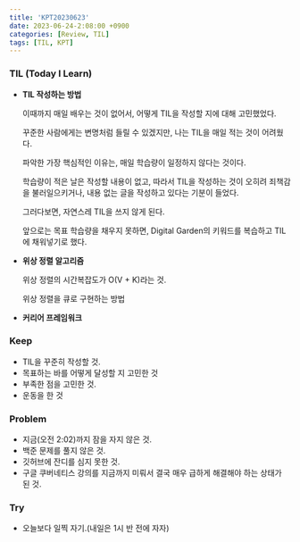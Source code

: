 ```yaml
---
title: 'KPT20230623'
date: 2023-06-24-2:08:00 +0900
categories: [Review, TIL]
tags: [TIL, KPT]
---
```

### **TIL (Today I Learn)**

- **TIL 작성하는 방법**
    
    이때까지 매일 배우는 것이 없어서, 어떻게 TIL을 작성할 지에 대해 고민했었다.
    
    꾸준한 사람에게는 변명처럼 들릴 수 있겠지만, 나는 TIL을 매일 적는 것이 어려웠다.
    
    파악한 가장 핵심적인 이유는, 매일 학습량이 일정하지 않다는 것이다.
    
    학습량이 적은 날은 작성할 내용이 없고, 따라서 TIL을 작성하는 것이 오히려 죄책감을 불러일으키거나, 내용 없는 글을 작성하고 있다는 기분이 들었다.
    
    그러다보면, 자연스레 TIL을 쓰지 않게 된다.
    
    앞으로는 목표 학습량을 채우지 못하면, Digital Garden의 키워드를 복습하고 TIL에 채워넣기로 했다.
    
- **위상 정렬 알고리즘**
    
    위상 정렬의 시간복잡도가 O(V + K)라는 것.
    
    위상 정렬을 큐로 구현하는 방법
    
- **커리어 프레임워크**

### **Keep**

- TIL을 꾸준히 작성할 것.
- 목표하는 바를 어떻게 달성할 지 고민한 것
- 부족한 점을 고민한 것.
- 운동을 한 것

### **Problem**

- 지금(오전 2:02)까지 잠을 자지 않은 것.
- 백준 문제를 풀지 않은 것.
- 깃허브에 잔디를 심지 못한 것.
- 구글 쿠버네티스 강의를 지금까지 미뤄서 결국 매우 급하게 해결해야 하는 상태가 된 것.

### **Try**

- 오늘보다 일찍 자기.(내일은 1시 반 전에 자자)